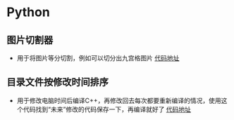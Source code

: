 
# Python

## 图片切割器

- 用于将图片等分切割，例如可以切分出九宫格图片 [代码地址](https://github.com/AlbertGithubHome/Bella/blob/master/python/image_operation/imagesplit/imagesplit.py)

## 目录文件按修改时间排序

- 用于修改电脑时间后编译C++，再修改回去每次都要重新编译的情况，使用这个代码找到“未来”修改的代码保存一下，再编译就好了 [代码地址](https://github.com/AlbertGithubHome/Bella/blob/master/python/file_operation/lookupfiles_sortedbymodifydate.py)
